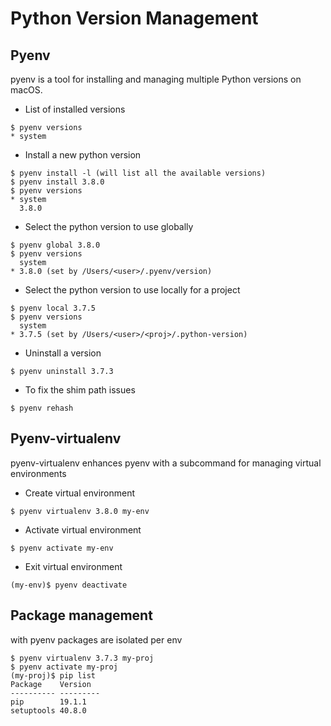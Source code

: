 # Python Version Management

## Pyenv

pyenv is a tool for installing and managing multiple Python versions on macOS.

* List of installed versions

```
$ pyenv versions
* system
```

* Install a new python version

```
$ pyenv install -l (will list all the available versions)
$ pyenv install 3.8.0
$ pyenv versions
* system
  3.8.0
```

* Select the python version to use globally

```
$ pyenv global 3.8.0
$ pyenv versions
  system
* 3.8.0 (set by /Users/<user>/.pyenv/version)
```

* Select the python version to use locally for a project

```
$ pyenv local 3.7.5
$ pyenv versions
  system
* 3.7.5 (set by /Users/<user>/<proj>/.python-version)
```

* Uninstall a version

```
$ pyenv uninstall 3.7.3
```

* To fix the shim path issues

```
$ pyenv rehash
```

## Pyenv-virtualenv

pyenv-virtualenv enhances pyenv with a subcommand for managing virtual environments

* Create virtual environment

```
$ pyenv virtualenv 3.8.0 my-env
```

* Activate virtual environment

```
$ pyenv activate my-env
```

* Exit virtual environment

```
(my-env)$ pyenv deactivate
```

## Package management

with pyenv packages are isolated per env

```
$ pyenv virtualenv 3.7.3 my-proj
$ pyenv activate my-proj
(my-proj)$ pip list
Package    Version
---------- ---------
pip        19.1.1
setuptools 40.8.0
```
